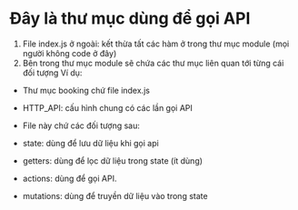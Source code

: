 # Đây là thư mục dùng để gọi API
1. File index.js ở ngoài: kết thừa tất các hàm ở trong thư mục module (mọi người không code ở đây)
2. Bên trong thư mục module sẽ chứa các thư mục liên quan tới từng cái đối tượng
Ví dụ:
* Thư mục booking chứ file index.js
- HTTP_API: cấu hình chung có các lần gọi API

- File này chứ các đối tượng sau:
- state: dùng để lưu dữ liệu khi gọi api
- getters: dùng để lọc dữ liệu trong state (ít dùng)
- actions: dùng để gọi API.
- mutations: dùng để truyền dữ liệu vào trong state
